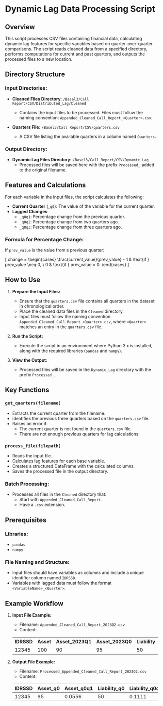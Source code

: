 # Dynamic Lag Data Processing Script

## Overview
This script processes CSV files containing financial data, calculating dynamic lag features for specific variables based on quarter-over-quarter comparisons. The script reads cleaned data from a specified directory, performs computations for current and past quarters, and outputs the processed files to a new location.

## Directory Structure

### Input Directories:
- **Cleaned Files Directory**: `/Basel3/Call Report/CSV/Distributed_Lag/Cleaned`
  - Contains the input files to be processed. Files must follow the naming convention: `Appended_Cleaned_Call_Report_<Quarter>.csv`.

- **Quarters File**: `/Basel3/Call Report/CSV/quarters.csv`
  - A CSV file listing the available quarters in a column named `Quarters`.

### Output Directory:
- **Dynamic Lag Files Directory**: `/Basel3/Call Report/CSV/Dynamic_Lag`
  - Processed files will be saved here with the prefix `Processed_` added to the original filename.

## Features and Calculations
For each variable in the input files, the script calculates the following:
- **Current Quarter** (`_q0`): The value of the variable for the current quarter.
- **Lagged Changes**:
  - `_q0q1`: Percentage change from the previous quarter.
  - `_q0q2`: Percentage change from two quarters ago.
  - `_q0q3`: Percentage change from three quarters ago.

### Formula for Percentage Change:
If `prev_value` is the value from a previous quarter:

\[
change = \begin{cases} 
\frac{current\_value}{prev\_value} - 1 & \text{if } prev\_value \neq 0, \\
0 & \text{if } prev\_value = 0.
\end{cases}
\]

## How to Use

1. **Prepare the Input Files:**
   - Ensure that the `quarters.csv` file contains all quarters in the dataset in chronological order.
   - Place the cleaned data files in the `Cleaned` directory.
   - Input files must follow the naming convention: `Appended_Cleaned_Call_Report_<Quarter>.csv`, where `<Quarter>` matches an entry in the `quarters.csv` file.

2. **Run the Script:**
   - Execute the script in an environment where Python 3.x is installed, along with the required libraries (`pandas` and `numpy`).

3. **View the Output:**
   - Processed files will be saved in the `Dynamic_Lag` directory with the prefix `Processed_`.

## Key Functions

### `get_quarters(filename)`
- Extracts the current quarter from the filename.
- Identifies the previous three quarters based on the `quarters.csv` file.
- Raises an error if:
  - The current quarter is not found in the `quarters.csv` file.
  - There are not enough previous quarters for lag calculations.

### `process_file(filepath)`
- Reads the input file.
- Calculates lag features for each base variable.
- Creates a structured DataFrame with the calculated columns.
- Saves the processed file in the output directory.

### Batch Processing:
- Processes all files in the `Cleaned` directory that:
  - Start with `Appended_Cleaned_Call_Report`.
  - Have a `.csv` extension.

## Prerequisites

### Libraries:
- `pandas`
- `numpy`

### File Naming and Structure:
- Input files should have variables as columns and include a unique identifier column named `IDRSSD`.
- Variables with lagged data must follow the format `<VariableName>_<Quarter>`.

## Example Workflow

1. **Input File Example:**
   - Filename: `Appended_Cleaned_Call_Report_2023Q2.csv`
   - Content:

   | IDRSSD | Asset | Asset_2023Q1 | Asset_2023Q0 | Liability | Liability_2023Q1 |
   |--------|-------|--------------|--------------|-----------|------------------|
   | 12345  | 100   | 90           | 95           | 50        | 45               |

2. **Output File Example:**
   - Filename: `Processed_Appended_Cleaned_Call_Report_2023Q2.csv`
   - Content:

   | IDRSSD | Asset_q0 | Asset_q0q1 | Liability_q0 | Liability_q0q1 |
   |--------|----------|------------|--------------|----------------|
   | 12345  | 95       | 0.0556     | 50           | 0.1111         |

##
